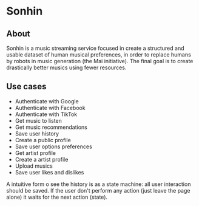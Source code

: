 # Sonhin

## About

Sonhin is a music streaming service focused in create a structured and usable dataset of human musical preferences, in
order to replace humans by robots in music generation (the Mai initiative). The final goal is to create drastically
better musics using fewer resources.

## Use cases

- Authenticate with Google
- Authenticate with Facebook
- Authenticate with TikTok
- Get music to listen
- Get music recommendations
- Save user history
- Create a public profile
- Save user options preferences
- Get artist profile
- Create a artist profile
- Upload musics
- Save user likes and dislikes

A intuitive form o see the history is as a state machine: all user interaction should be saved. If the user don't
perform any action (just leave the page alone) it waits for the next action (state).
